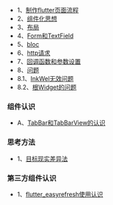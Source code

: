 * 1、[制作flutter页面流程](makepage.md)
* 2、[组件化思想](组件化.md)
* 3、[布局](布局.md)
* 4、[Form和TextField](form.md)
* 5、[bloc](bloc.md)
* 6、[http请求](http.md)
* 7、[回调函数和参数设置](回调函数和参数.md)
* 8、[问题](#)
* 8.1、[InkWel无效问题](InkWell.md)
* 8.2、[根Widget的问题](根Widget问题.md)
### 组件认识
* A、[TabBar和TabBarView的认识](tabbar.md)

### 思考方法
* 1、[目标现实差异法](目标现实差异法.md)

### 第三方组件认识
* 1、[flutter_easyrefresh使用认识](easyrefresh.md)

